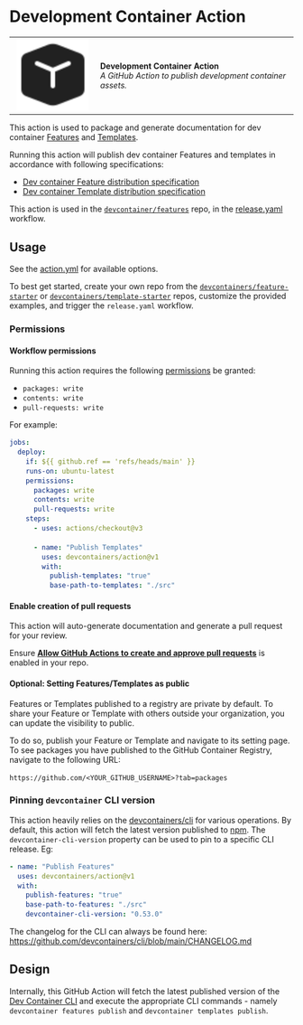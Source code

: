 # Development Container Action

<table style="width: 100%; border-style: none;"><tr>
<td style="width: 140px; text-align: center;"><a href="https://github.com/devcontainers"><img width="128px" src="https://raw.githubusercontent.com/microsoft/fluentui-system-icons/78c9587b995299d5bfc007a0077773556ecb0994/assets/Cube/SVG/ic_fluent_cube_32_filled.svg" alt="devcontainers organization logo"/></a></td>
<td>
<strong>Development Container Action</strong><br />
<i>A GitHub Action to publish development container assets.
</td>
</tr></table>

This action is used to package and generate documentation for dev container [Features](https://containers.dev/implementors/features/) and [Templates](https://containers.dev/implementors/templates/).  

Running this action will publish dev container Features and templates in accordance with following specifications:

 - [Dev container Feature distribution specification](https://containers.dev/implementors/features-distribution/)
 - [Dev container Template distribution specification](https://containers.dev/implementors/templates-distribution/)

This action is used in the [`devcontainer/features`](https://github.com/devcontainers/features) repo, in the [release.yaml](https://github.com/devcontainers/features/blob/main/.github/workflows/release.yaml) workflow.

## Usage

See the [action.yml](https://github.com/devcontainers/action/blob/main/action.yml) for available options.

To best get started, create your own repo from the [`devcontainers/feature-starter`](https://github.com/devcontainers/feature-starter) or  [`devcontainers/template-starter`](https://github.com/devcontainers/template-starter) repos, customize the provided examples, and trigger the `release.yaml` workflow.

### Permissions

#### Workflow permissions

Running this action requires the following [permissions](https://docs.github.com/en/actions/writing-workflows/choosing-what-your-workflow-does/controlling-permissions-for-github_token) be granted:

- `packages: write`
- `contents: write`
- `pull-requests: write`

For example:

```yaml
jobs:
  deploy:
    if: ${{ github.ref == 'refs/heads/main' }}
    runs-on: ubuntu-latest
    permissions:
      packages: write
      contents: write
      pull-requests: write
    steps:
      - uses: actions/checkout@v3

      - name: "Publish Templates"
        uses: devcontainers/action@v1
        with:
          publish-templates: "true"
          base-path-to-templates: "./src"
```

#### Enable creation of pull requests

This action will auto-generate documentation and generate a pull request for your review. 

Ensure [**Allow GitHub Actions to create and approve pull requests**](https://docs.github.com/en/repositories/managing-your-repositorys-settings-and-features/enabling-features-for-your-repository/managing-github-actions-settings-for-a-repository#preventing-github-actions-from-creating-or-approving-pull-requests) is enabled in your repo.

#### Optional: Setting Features/Templates as public

Features or Templates published to a registry are private by default. To share your Feature or Template with others outside your organization, you can update the visibility to public.

To do so, publish your Feature or Template and navigate to its setting page. To see packages you have published to the GitHub Container Registry, navigate to the following URL:

`https://github.com/<YOUR_GITHUB_USERNAME>?tab=packages`

### Pinning `devcontainer` CLI version

This action heavily relies on the [devcontainers/cli](https://github.com/devcontainers/cli) for various operations.  By default, this action will fetch the latest version published to [npm](https://www.npmjs.com/package/@devcontainers/cli).  The `devcontainer-cli-version` property can be used to pin to a specific CLI release. Eg:

```yaml
- name: "Publish Features"
  uses: devcontainers/action@v1
  with:
    publish-features: "true"
    base-path-to-features: "./src"
    devcontainer-cli-version: "0.53.0"
```

The changelog for the CLI can always be found here: https://github.com/devcontainers/cli/blob/main/CHANGELOG.md

## Design

Internally, this GitHub Action will fetch the latest published version of the [Dev Container CLI](https://github.com/devcontainers/cli) and execute the appropriate CLI commands - namely `devcontainer features publish` and `devcontainer templates publish`.   
